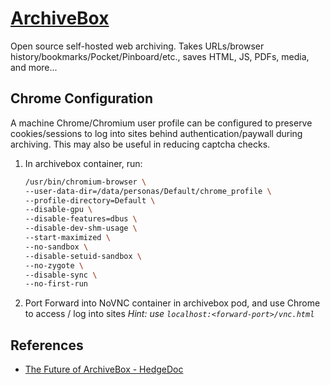 # [ArchiveBox](https://archivebox.io/)

Open source self-hosted web archiving. Takes URLs/browser history/bookmarks/Pocket/Pinboard/etc., saves HTML, JS, PDFs, media, and more...

## Chrome Configuration

A machine Chrome/Chromium user profile can be configured to preserve cookies/sessions to log into sites behind authentication/paywall during archiving.
This may also be useful in reducing captcha checks.

1. In archivebox container, run:

   ```sh
   /usr/bin/chromium-browser \
   --user-data-dir=/data/personas/Default/chrome_profile \
   --profile-directory=Default \
   --disable-gpu \
   --disable-features=dbus \
   --disable-dev-shm-usage \
   --start-maximized \
   --no-sandbox \
   --disable-setuid-sandbox \
   --no-zygote \
   --disable-sync \
   --no-first-run
   ```

2. Port Forward into NoVNC container in archivebox pod, and use Chrome to access / log into sites
   _Hint: use `localhost:<forward-port>/vnc.html`_

## References

- [The Future of ArchiveBox - HedgeDoc](https://docs.sweeting.me/s/archivebox-plugin-ecosystem-announcement)
